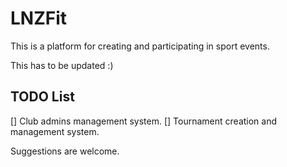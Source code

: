 # LNZFit

This is a platform for creating and participating in sport events.

This has to be updated :)


TODO List
---------

[] Club admins management system.
[] Tournament creation and management system.

Suggestions are welcome.
